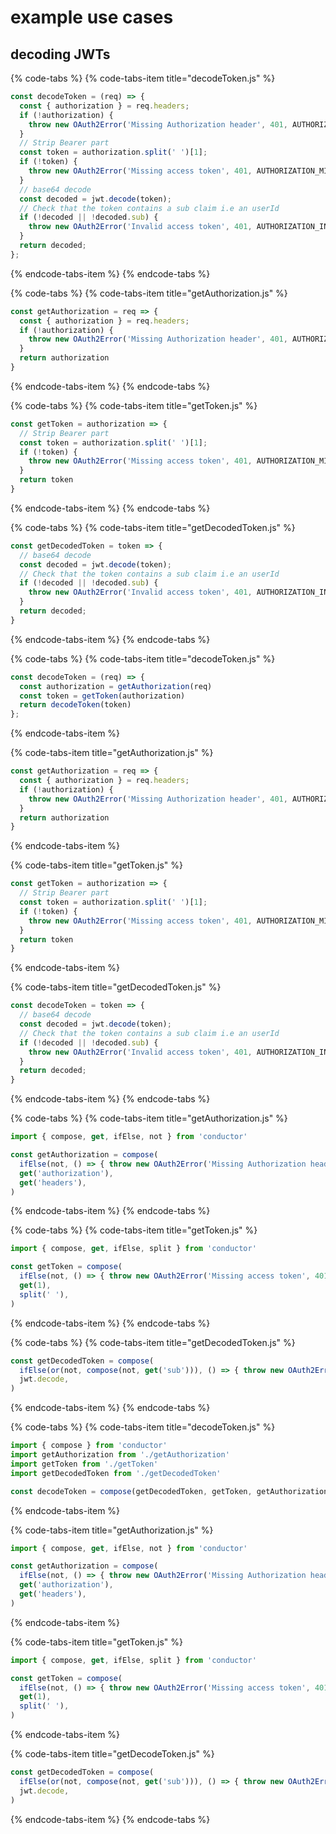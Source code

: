# example use cases

## decoding JWTs

{% code-tabs %}
{% code-tabs-item title="decodeToken.js" %}
```javascript
const decodeToken = (req) => {
  const { authorization } = req.headers;
  if (!authorization) {
    throw new OAuth2Error('Missing Authorization header', 401, AUTHORIZATION_MISSING_ACCESS_TOKEN);
  }
  // Strip Bearer part
  const token = authorization.split(' ')[1];
  if (!token) {
    throw new OAuth2Error('Missing access token', 401, AUTHORIZATION_MISSING_ACCESS_TOKEN);
  }
  // base64 decode
  const decoded = jwt.decode(token);
  // Check that the token contains a sub claim i.e an userId
  if (!decoded || !decoded.sub) {
    throw new OAuth2Error('Invalid access token', 401, AUTHORIZATION_INVALID_ACCESS_TOKEN);
  }
  return decoded;
};
```
{% endcode-tabs-item %}
{% endcode-tabs %}

{% code-tabs %}
{% code-tabs-item title="getAuthorization.js" %}
```javascript
const getAuthorization = req => {
  const { authorization } = req.headers;
  if (!authorization) {
    throw new OAuth2Error('Missing Authorization header', 401, AUTHORIZATION_MISSING_ACCESS_TOKEN);
  }
  return authorization
}
```
{% endcode-tabs-item %}
{% endcode-tabs %}

{% code-tabs %}
{% code-tabs-item title="getToken.js" %}
```javascript
const getToken = authorization => {
  // Strip Bearer part
  const token = authorization.split(' ')[1];
  if (!token) {
    throw new OAuth2Error('Missing access token', 401, AUTHORIZATION_MISSING_ACCESS_TOKEN);
  }
  return token
}
```
{% endcode-tabs-item %}
{% endcode-tabs %}

{% code-tabs %}
{% code-tabs-item title="getDecodedToken.js" %}
```javascript
const getDecodedToken = token => {
  // base64 decode
  const decoded = jwt.decode(token);
  // Check that the token contains a sub claim i.e an userId
  if (!decoded || !decoded.sub) {
    throw new OAuth2Error('Invalid access token', 401, AUTHORIZATION_INVALID_ACCESS_TOKEN);
  }
  return decoded;
}
```
{% endcode-tabs-item %}
{% endcode-tabs %}

{% code-tabs %}
{% code-tabs-item title="decodeToken.js" %}
```javascript
const decodeToken = (req) => {
  const authorization = getAuthorization(req)
  const token = getToken(authorization)
  return decodeToken(token)
};
```
{% endcode-tabs-item %}

{% code-tabs-item title="getAuthorization.js" %}
```javascript
const getAuthorization = req => {
  const { authorization } = req.headers;
  if (!authorization) {
    throw new OAuth2Error('Missing Authorization header', 401, AUTHORIZATION_MISSING_ACCESS_TOKEN);
  }
  return authorization
}
```
{% endcode-tabs-item %}

{% code-tabs-item title="getToken.js" %}
```javascript
const getToken = authorization => {
  // Strip Bearer part
  const token = authorization.split(' ')[1];
  if (!token) {
    throw new OAuth2Error('Missing access token', 401, AUTHORIZATION_MISSING_ACCESS_TOKEN);
  }
  return token
}
```
{% endcode-tabs-item %}

{% code-tabs-item title="getDecodedToken.js" %}
```javascript
const decodeToken = token => {
  // base64 decode
  const decoded = jwt.decode(token);
  // Check that the token contains a sub claim i.e an userId
  if (!decoded || !decoded.sub) {
    throw new OAuth2Error('Invalid access token', 401, AUTHORIZATION_INVALID_ACCESS_TOKEN);
  }
  return decoded;
}
```
{% endcode-tabs-item %}
{% endcode-tabs %}

{% code-tabs %}
{% code-tabs-item title="getAuthorization.js" %}
```javascript
import { compose, get, ifElse, not } from 'conductor'

const getAuthorization = compose(
  ifElse(not, () => { throw new OAuth2Error('Missing Authorization header', 401, AUTHORIZATION_MISSING_ACCESS_TOKEN) }),
  get('authorization'),
  get('headers'),
)
```
{% endcode-tabs-item %}
{% endcode-tabs %}

{% code-tabs %}
{% code-tabs-item title="getToken.js" %}
```javascript
import { compose, get, ifElse, split } from 'conductor'

const getToken = compose(
  ifElse(not, () => { throw new OAuth2Error('Missing access token', 401, AUTHORIZATION_MISSING_ACCESS_TOKEN) }),
  get(1),
  split(' '),
)
```
{% endcode-tabs-item %}
{% endcode-tabs %}

{% code-tabs %}
{% code-tabs-item title="getDecodedToken.js" %}
```javascript
const getDecodedToken = compose(
  ifElse(or(not, compose(not, get('sub'))), () => { throw new OAuth2Error('Invalid access token', 401, AUTHORIZATION_INVALID_ACCESS_TOKEN) })
  jwt.decode,
)
```
{% endcode-tabs-item %}
{% endcode-tabs %}

{% code-tabs %}
{% code-tabs-item title="decodeToken.js" %}
```javascript
import { compose } from 'conductor'
import getAuthorization from './getAuthorization'
import getToken from './getToken'
import getDecodedToken from './getDecodedToken'

const decodeToken = compose(getDecodedToken, getToken, getAuthorization)
```
{% endcode-tabs-item %}

{% code-tabs-item title="getAuthorization.js" %}
```javascript
import { compose, get, ifElse, not } from 'conductor'

const getAuthorization = compose(
  ifElse(not, () => { throw new OAuth2Error('Missing Authorization header', 401, AUTHORIZATION_MISSING_ACCESS_TOKEN) }),
  get('authorization'),
  get('headers'),
)
```
{% endcode-tabs-item %}

{% code-tabs-item title="getToken.js" %}
```javascript
import { compose, get, ifElse, split } from 'conductor'

const getToken = compose(
  ifElse(not, () => { throw new OAuth2Error('Missing access token', 401, AUTHORIZATION_MISSING_ACCESS_TOKEN) }),
  get(1),
  split(' '),
)
```
{% endcode-tabs-item %}

{% code-tabs-item title="getDecodeToken.js" %}
```javascript
const getDecodedToken = compose(
  ifElse(or(not, compose(not, get('sub'))), () => { throw new OAuth2Error('Invalid access token', 401, AUTHORIZATION_INVALID_ACCESS_TOKEN) })
  jwt.decode,
)
```
{% endcode-tabs-item %}
{% endcode-tabs %}

